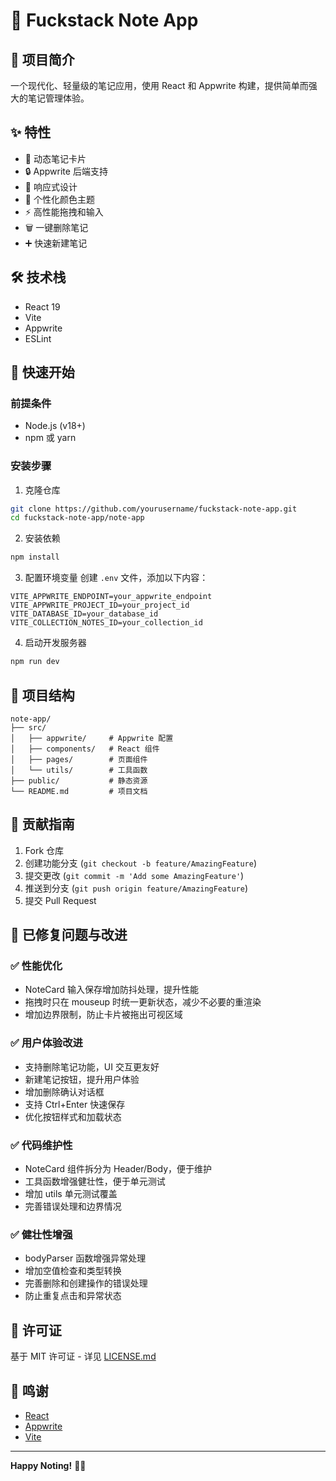 # 🚀 Fuckstack Note App

## 📝 项目简介

一个现代化、轻量级的笔记应用，使用 React 和 Appwrite 构建，提供简单而强大的笔记管理体验。

## ✨ 特性

- 🌈 动态笔记卡片
- 🔒 Appwrite 后端支持
- 📱 响应式设计
- 🎨 个性化颜色主题
- ⚡ 高性能拖拽和输入
- 🗑️ 一键删除笔记
- ➕ 快速新建笔记

## 🛠 技术栈

- React 19
- Vite
- Appwrite
- ESLint

## 🚀 快速开始

### 前提条件

- Node.js (v18+)
- npm 或 yarn

### 安装步骤

1. 克隆仓库
```bash
git clone https://github.com/yourusername/fuckstack-note-app.git
cd fuckstack-note-app/note-app
```

2. 安装依赖
```bash
npm install
```

3. 配置环境变量
创建 `.env` 文件，添加以下内容：
```
VITE_APPWRITE_ENDPOINT=your_appwrite_endpoint
VITE_APPWRITE_PROJECT_ID=your_project_id
VITE_DATABASE_ID=your_database_id
VITE_COLLECTION_NOTES_ID=your_collection_id
```

4. 启动开发服务器
```bash
npm run dev
```

## 📂 项目结构

```
note-app/
├── src/
│   ├── appwrite/     # Appwrite 配置
│   ├── components/   # React 组件
│   ├── pages/        # 页面组件
│   └── utils/        # 工具函数
├── public/           # 静态资源
└── README.md         # 项目文档
```

## 🤝 贡献指南

1. Fork 仓库
2. 创建功能分支 (`git checkout -b feature/AmazingFeature`)
3. 提交更改 (`git commit -m 'Add some AmazingFeature'`)
4. 推送到分支 (`git push origin feature/AmazingFeature`)
5. 提交 Pull Request

## 🐞 已修复问题与改进

### ✅ 性能优化
- NoteCard 输入保存增加防抖处理，提升性能
- 拖拽时只在 mouseup 时统一更新状态，减少不必要的重渲染
- 增加边界限制，防止卡片被拖出可视区域

### ✅ 用户体验改进
- 支持删除笔记功能，UI 交互更友好
- 新建笔记按钮，提升用户体验
- 增加删除确认对话框
- 支持 Ctrl+Enter 快速保存
- 优化按钮样式和加载状态

### ✅ 代码维护性
- NoteCard 组件拆分为 Header/Body，便于维护
- 工具函数增强健壮性，便于单元测试
- 增加 utils 单元测试覆盖
- 完善错误处理和边界情况

### ✅ 健壮性增强
- bodyParser 函数增强异常处理
- 增加空值检查和类型转换
- 完善删除和创建操作的错误处理
- 防止重复点击和异常状态

## 📄 许可证

基于 MIT 许可证 - 详见 [LICENSE.md](LICENSE.md)

## 🌟 鸣谢

- [React](https://reactjs.org/)
- [Appwrite](https://appwrite.io/)
- [Vite](https://vitejs.dev/)

---

**Happy Noting!** 📓✨